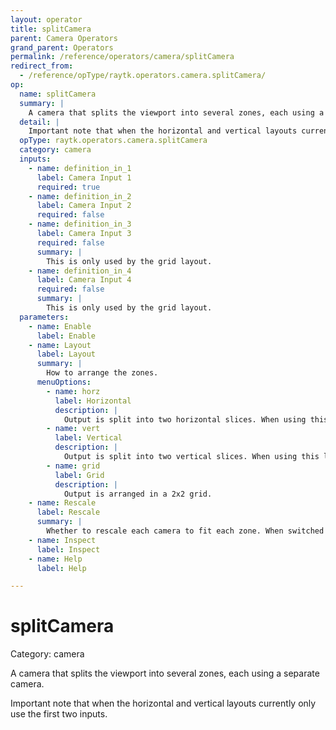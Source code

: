 ```yaml
---
layout: operator
title: splitCamera
parent: Camera Operators
grand_parent: Operators
permalink: /reference/operators/camera/splitCamera
redirect_from:
  - /reference/opType/raytk.operators.camera.splitCamera/
op:
  name: splitCamera
  summary: |
    A camera that splits the viewport into several zones, each using a separate camera.
  detail: |
    Important note that when the horizontal and vertical layouts currently only use the first two inputs.
  opType: raytk.operators.camera.splitCamera
  category: camera
  inputs:
    - name: definition_in_1
      label: Camera Input 1
      required: true
    - name: definition_in_2
      label: Camera Input 2
      required: false
    - name: definition_in_3
      label: Camera Input 3
      required: false
      summary: |
        This is only used by the grid layout.
    - name: definition_in_4
      label: Camera Input 4
      required: false
      summary: |
        This is only used by the grid layout.
  parameters:
    - name: Enable
      label: Enable
    - name: Layout
      label: Layout
      summary: |
        How to arrange the zones.
      menuOptions:
        - name: horz
          label: Horizontal
          description: |
            Output is split into two horizontal slices. When using this layout, only the first two inputs are used.
        - name: vert
          label: Vertical
          description: |
            Output is split into two vertical slices. When using this layout, only the first two inputs are used.
        - name: grid
          label: Grid
          description: |
            Output is arranged in a 2x2 grid.
    - name: Rescale
      label: Rescale
      summary: |
        Whether to rescale each camera to fit each zone. When switched off, if using a grid, you will only see the top right corner of the first camera, the top left of the second, etc. When switched on, you see the full view that each camera would normally get.
    - name: Inspect
      label: Inspect
    - name: Help
      label: Help

---
```


# splitCamera

Category: camera



A camera that splits the viewport into several zones, each using a separate camera.

Important note that when the horizontal and vertical layouts currently only use the first two inputs.